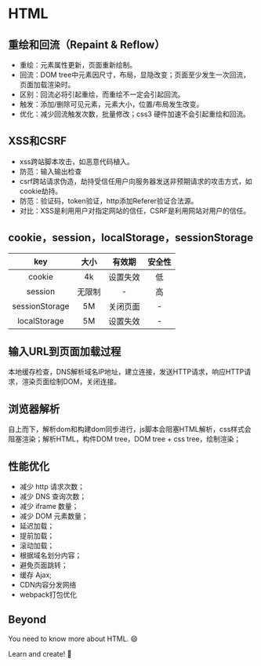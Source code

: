 # HTML

## 重绘和回流（Repaint & Reflow）

- 重绘：元素属性更新，页面重新绘制。
- 回流：DOM tree中元素因尺寸，布局，显隐改变；页面至少发生一次回流，页面加载渲染时。
- 区别：回流必将引起重绘，而重绘不一定会引起回流。
- 触发：添加/删除可见元素，元素大小，位置/布局发生改变。
- 优化：减少回流触发次数，批量修改；css3 硬件加速不会引起重绘和回流。

## XSS和CSRF

- xss跨站脚本攻击，如恶意代码植入。
- 防范：输入输出检查
- csrf跨站请求伪造，劫持受信任用户向服务器发送非预期请求的攻击方式，如cookie劫持。
- 防范：验证码，token验证，http添加Referer验证合法源。
- 对比：XSS是利用用户对指定网站的信任，CSRF是利用网站对用户的信任。

## cookie，session，localStorage，sessionStorage

key | 大小 | 有效期 | 安全性
:-: | :-: | :-: | :-:
cookie | 4k | 设置失效 | 低| 
session | 无限制| - | 高| 
sessionStorage | 5M | 关闭页面 | -| 
localStorage | 5M | 设置失效 | -|

## 输入URL到页面加载过程

本地缓存检查，DNS解析域名IP地址，建立连接，发送HTTP请求，响应HTTP请求，渲染页面绘制DOM，关闭连接。

## 浏览器解析

自上而下，解析dom和构建dom同步进行，js脚本会阻塞HTML解析，css样式会阻塞渲染；解析HTML，构件DOM tree，DOM tree + css tree，绘制渲染；

## 性能优化

- 减少 http 请求次数；
- 减少 DNS 查询次数；
- 减少 iframe 数量；
- 减少 DOM 元素数量；
- 延迟加载；
- 提前加载；
- 滚动加载；
- 根据域名划分内容；
- 避免页面跳转；
- 缓存 Ajax;
- CDN内容分发网络
- webpack打包优化

## Beyond

You need to know more about HTML. :smile:

Learn and create! :muscle:
